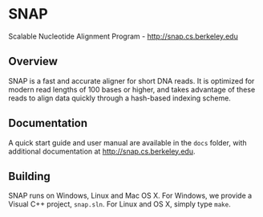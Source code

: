 # SNAP

Scalable Nucleotide Alignment Program - <http://snap.cs.berkeley.edu>

## Overview

SNAP is a fast and accurate aligner for short DNA reads. It is optimized for
modern read lengths of 100 bases or higher, and takes advantage of these reads
to align data quickly through a hash-based indexing scheme.

## Documentation

A quick start guide and user manual are available in the `docs` folder, with
additional documentation at <http://snap.cs.berkeley.edu>.

## Building

SNAP runs on Windows, Linux and Mac OS X. For Windows, we provide a Visual C++
project, `snap.sln`. For Linux and OS X, simply type `make`.
